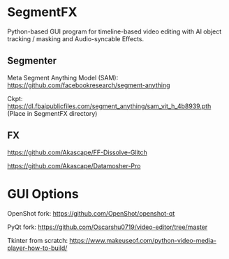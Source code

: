 # SegmentFX
Python-based GUI program for timeline-based video editing with AI object tracking / masking and Audio-syncable Effects.

## Segmenter
Meta Segment Anything Model (SAM): https://github.com/facebookresearch/segment-anything

Ckpt: https://dl.fbaipublicfiles.com/segment_anything/sam_vit_h_4b8939.pth (Place in SegmentFX directory)

## FX
https://github.com/Akascape/FF-Dissolve-Glitch 

https://github.com/Akascape/Datamosher-Pro

# GUI Options
OpenShot fork: https://github.com/OpenShot/openshot-qt

PyQt fork: https://github.com/Oscarshu0719/video-editor/tree/master

Tkinter from scratch: https://www.makeuseof.com/python-video-media-player-how-to-build/
